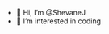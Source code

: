 - 👋 Hi, I’m @ShevaneJ
- 👀 I’m interested in coding
  


<!---
ShevaneJ/ShevaneJ is a ✨ special ✨ repository because its `README.md` (this file) appears on your GitHub profile.
You can click the Preview link to take a look at your changes.
--->
